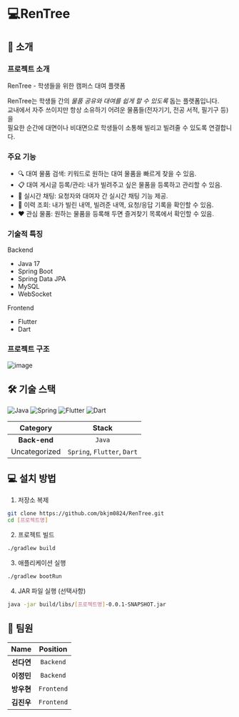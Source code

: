 # 💻RenTree
## 🚀 소개
### 프로젝트 소개
RenTree - 학생들을 위한 캠퍼스 대여 플랫폼

RenTree는 학생들 간의 *물품 공유와 대여를 쉽게 할 수 있도록* 돕는 플랫폼입니다.  
교내에서 자주 쓰이지만 항상 소유하기 어려운 물품들(전자기기, 전공 서적, 필기구 등)을  
필요한 순간에 대면이나 비대면으로 학생들이 소통해 빌리고 빌려줄 수 있도록 연결합니다.

### 주요 기능
- 🔍 대여 물품 검색: 키워드로 원하는 대여 물품을 빠르게 찾을 수 있음.
- 📋 대여 게시글 등록/관리: 내가 빌려주고 싶은 물품을 등록하고 관리할 수 있음.
- 💬 실시간 채팅: 요청자와 대여자 간 실시간 채팅 기능 제공.
- 🧾 이력 조회: 내가 빌린 내역, 빌려준 내역, 요청/응답 기록을 확인할 수 있음.
- ❤️ 관심 물품: 원하는 물품을 등록해 두면 즐겨찾기 목록에서 확인할 수 있음.

### 기술적 특징
Backend
- Java 17
- Spring Boot
- Spring Data JPA
- MySQL
- WebSocket

Frontend
- Flutter
- Dart


### 프로젝트 구조
![image](https://github.com/user-attachments/assets/846c46b9-254a-459b-ad13-339b454865ec)


## 🛠️ 기술 스택
![Java](https://img.shields.io/badge/Java-007396?style=for-the-badge&logo=java&logoColor=white) ![Spring](https://img.shields.io/badge/Spring-6DB33F?style=for-the-badge&logo=spring&logoColor=white) ![Flutter](https://img.shields.io/badge/Flutter-000000?style=for-the-badge&logo=flutter&logoColor=white) ![Dart](https://img.shields.io/badge/Dart-2590D?style=for-the-badge&logo=dart&logoColor=white) 

| **Category** | **Stack** |
|:------------:|:----------:|
| **Back-end** | `Java` |
| Uncategorized | `Spring`, `Flutter`, `Dart` |


## 💻 설치 방법
1. 저장소 복제
```bash
git clone https://github.com/bkjm0824/RenTree.git
cd [프로젝트명]
```

2. 프로젝트 빌드
```bash
./gradlew build
```

3. 애플리케이션 실행
```bash
./gradlew bootRun
```

4. JAR 파일 실행 (선택사항)
```bash
java -jar build/libs/[프로젝트명]-0.0.1-SNAPSHOT.jar
```

## 👥 팀원
| **Name** | **Position** |
|:--------:|:------------:|
| **선다연** | `Backend` |
| **이정민** | `Backend` |
| **방우현** | `Frontend` |
| **김진우** | `Frontend` |

